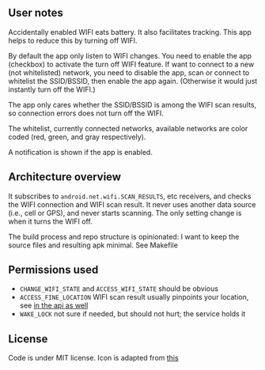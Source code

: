 User notes
---

Accidentally enabled WIFI eats battery. It also facilitates tracking.
This app helps to reduce this by turning off WIFI.

By default the app only listen to WIFI changes.
You need to enable the app (checkbox) to activate the turn off WIFI feature.
If want to connect to a new (not whitelisted) network, you need to disable the
app, scan or connect to whitelist the SSID/BSSID, then enable the app again.
(Otherwise it would just instantly turn off the WIFI.)

The app only cares whether the SSID/BSSID is among the WIFI scan results, so
connection errors does not turn off the WIFI.

The whitelist, currently connected networks, available networks are
color coded (red, green, and gray respectively).

A notification is shown if the app is enabled.


Architecture overview
---

It subscribes to `android.net.wifi.SCAN_RESULTS`, etc receivers,
and checks the WIFI connection and WIFI scan result.
It never uses another data source (i.e., cell or GPS), and never starts scanning.
The only setting change is when it turns the WIFI off.

The build process and repo structure is opinionated:
I want to keep the source files and resulting apk minimal. See Makefile


Permissions used
---

* `CHANGE_WIFI_STATE` and `ACCESS_WIFI_STATE` should be obvious
* `ACCESS_FINE_LOCATION` WIFI scan result usually pinpoints your location, see
[in the api as well](https://developer.android.com/reference/android/net/wifi/WifiManager.html#getScanResults())
* `WAKE_LOCK` not sure if needed, but should not hurt; the service holds it


License
---

Code is under MIT license.
Icon is adapted from [this](https://www.iconfinder.com/icons/352130/off_signal_wifi_icon#size=32)
